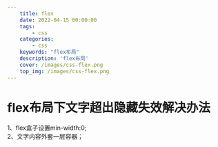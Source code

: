 ```yaml
---
    title: flex
    date: 2022-04-15 00:00:00
    tags:
        - css
    categories:
        - css
    keywords: "flex布局"
    description: 'flex布局'
    cover: /images/css-flex.png
    top_img: /images/css-flex.png
---
```


# flex布局下文字超出隐藏失效解决办法

1、flex盒子设置min-width:0;  
2、文字内容外套一层容器；